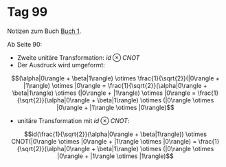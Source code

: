 # Tag 99

Notizen zum Buch [Buch 1](../Buch1.md).

Ab Seite 90:
* Zweite unitäre Transformation: $id \otimes CNOT$
* Der Ausdruck wird umgeformt:
```math
(\alpha|0\rangle + \beta|1\rangle) \otimes \frac{1}{\sqrt{2}}(|0\rangle + |1\rangle) \otimes |0\rangle
=
\frac{1}{\sqrt{2}}(\alpha|0\rangle + \beta|1\rangle) \otimes (|0\rangle + |1\rangle) \otimes |0\rangle
=
\frac{1}{\sqrt{2}}(\alpha|0\rangle + \beta|1\rangle) \otimes (|0\rangle \otimes |0\rangle + |1\rangle \otimes |0\rangle)
```
* unitäre Transformation mit $id \otimes CNOT$:
```math
id(\frac{1}{\sqrt{2}}(\alpha|0\rangle + \beta|1\rangle)) \otimes CNOT(|0\rangle \otimes |0\rangle + |1\rangle \otimes |0\rangle)
=
\frac{1}{\sqrt{2}}(\alpha|0\rangle + \beta|1\rangle) \otimes (|0\rangle \otimes |0\rangle + |1\rangle \otimes |1\rangle)
```
